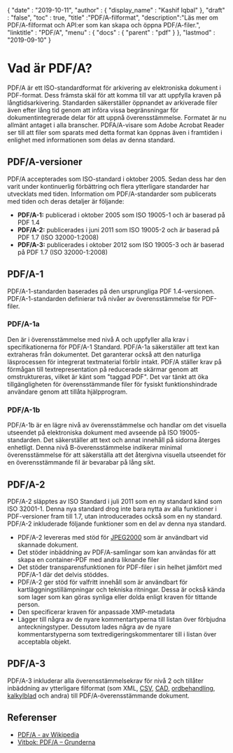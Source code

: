 {
  "date" : "2019-10-11",
  "author" : {
    "display_name" : "Kashif Iqbal"
},
  "draft" : "false",
  "toc" : true,
  "title" :"PDF/A-filformat",
  "description":"Läs mer om PDF/A-filformat och API:er som kan skapa och öppna PDF/A-filer.",
  "linktitle" : "PDF/A",
  "menu" : {
    "docs" : {
      "parent" : "pdf"
}
},
  "lastmod" : "2019-09-10"
}

# Vad är PDF/A? #

PDF/A är ett ISO-standardformat för arkivering av elektroniska dokument i PDF-format. Dess främsta skäl för att komma till var att uppfylla kraven på långtidsarkivering. Standarden säkerställer öppnandet av arkiverade filer även efter lång tid genom att införa vissa begränsningar för dokumentintegrerade delar för att uppnå överensstämmelse. Formatet är nu allmänt antaget i alla branscher. PDFA/A-visare som Adobe Acrobat Reader ser till att filer som sparats med detta format kan öppnas även i framtiden i enlighet med informationen som delas av denna standard.

## PDF/A-versioner ##

PDF/A accepterades som ISO-standard i oktober 2005. Sedan dess har den varit under kontinuerlig förbättring och flera ytterligare standarder har utvecklats med tiden. Information om PDF/A-standarder som publicerats med tiden och deras detaljer är följande:

* **PDF/A-1:** publicerad i oktober 2005 som ISO 19005-1 och är baserad på PDF 1.4
* **PDF/A-2:** publicerades i juni 2011 som ISO 19005-2 och är baserad på PDF 1.7 (ISO 32000-1:2008)
* **PDF/A-3:** publicerades i oktober 2012 som ISO 19005-3 och är baserad på PDF 1.7 (ISO 32000-1:2008)

## PDF/A-1 ##

PDF/A-1-standarden baserades på den ursprungliga PDF 1.4-versionen. PDF/A-1-standarden definierar två nivåer av överensstämmelse för PDF-filer.

### PDF/A-1a ###

Den är i överensstämmelse med nivå A och uppfyller alla krav i specifikationerna för PDF/A-1 Standard. PDF/A-1a säkerställer att text kan extraheras från dokumentet. Det garanterar också att den naturliga läsprocessen för integrerat textmaterial förblir intakt. PDF/A ställer krav på förmågan till textrepresentation på reducerade skärmar genom att omstruktureras, vilket är känt som "taggad PDF". Det var tänkt att öka tillgängligheten för överensstämmande filer för fysiskt funktionshindrade användare genom att tillåta hjälpprogram.

### PDF/A-1b ###

PDF/A-1b är en lägre nivå av överensstämmelse och handlar om det visuella utseendet på elektroniska dokument med avseende på ISO 19005-standarden. Det säkerställer att text och annat innehåll på sidorna återges enhetligt. Denna nivå B-överensstämmelse indikerar minimal överensstämmelse för att säkerställa att det återgivna visuella utseendet för en överensstämmande fil är bevarabar på lång sikt.

## PDF/A-2 ##

PDF/A-2 släpptes av ISO Standard i juli 2011 som en ny standard känd som ISO 32001-1. Denna nya standard drog inte bara nytta av alla funktioner i PDF-versioner fram till 1.7, utan introducerades också som en ny standard. PDF/A-2 inkluderade följande funktioner som en del av denna nya standard.

* PDF/A-2 levereras med stöd för [JPEG2000](/sv/image/jp2/) som är användbart vid skannade dokument.
* Det stöder inbäddning av PDF/A-samlingar som kan användas för att skapa en container-PDF med andra liknande filer
* Det stöder transparensfunktionen för PDF-filer i sin helhet jämfört med PDF/A-1 där det delvis stöddes.
* PDF/A-2 ger stöd för valfritt innehåll som är användbart för kartläggningstillämpningar och tekniska ritningar. Dessa är också kända som lager som kan göras synliga eller dolda enligt kraven för tittande person.
* Den specificerar kraven för anpassade XMP-metadata
* Lägger till några av de nyare kommentartyperna till listan över förbjudna anteckningstyper. Dessutom lades några av de nyare kommentarstyperna som textredigeringskommentarer till i listan över acceptabla objekt.

## PDF/A-3 ##

PDF/A-3 inkluderar alla överensstämmelsekrav för nivå 2 och tillåter inbäddning av ytterligare filformat (som XML, [CSV](/sv/spreadsheet/csv/), [CAD](/sv/cad/), [ordbehandling](/sv/word-processing/), [kalkylblad](/sv/spreadsheet/) och andra) till PDF/A-överensstämmande dokument.

## Referenser ##

* [PDF/A - av Wikipedia](https://en.wikipedia.org/wiki/PDF/A)
* [Vitbok: PDF/A – Grunderna](https://www.pdf-tools.com/public/downloads/whitepapers/whitepaper-pdfa.pdf)


